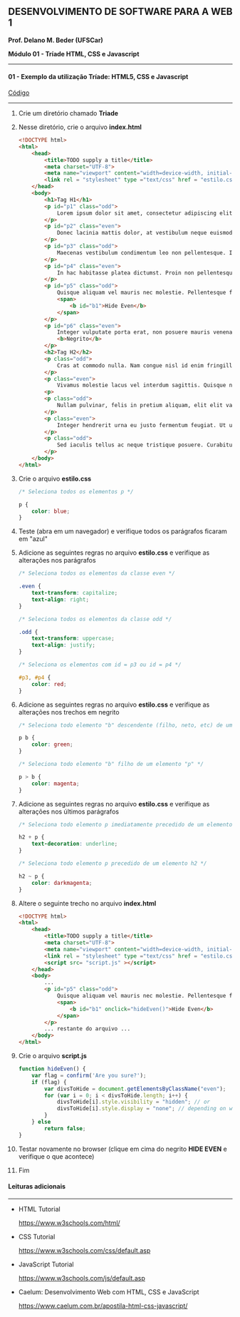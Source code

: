 ## DESENVOLVIMENTO DE SOFTWARE PARA A WEB 1
**Prof. Delano M. Beder (UFSCar)**

**Módulo 01 - Tríade HTML, CSS e Javascript**

- - -

#### 01 - Exemplo da utilização Tríade: HTML5, CSS e Javascript
[Código](https://github.com/delanobeder/DSW1/blob/master/Modulo01/Triade)

- - -



1. Crie um diretório chamado **Triade**

2. Nesse diretório, crie o arquivo **index.html**

   ```html
   <!DOCTYPE html>
   <html>
       <head>
           <title>TODO supply a title</title>
           <meta charset="UTF-8">
           <meta name="viewport" content="width=device-width, initial-scale=1.0">
           <link rel = "stylesheet" type ="text/css" href = "estilo.css">
       </head>
       <body>
           <h1>Tag H1</h1>
           <p id="p1" class="odd">
               Lorem ipsum dolor sit amet, consectetur adipiscing elit. Quisque malesuada lacus suscipit, dignissim erat at, congue quam. In ornare mauris ante, sed vehicula quam placerat id. Vivamus metus justo, gravida sed tristique id, maximus at ex.
           </p>
           <p id="p2" class="even">
               Donec lacinia mattis dolor, at vestibulum neque euismod ut. Suspendisse eleifend dui sed nisl malesuada, eget blandit massa aliquam. Praesent semper velit non magna luctus, quis gravida leo dapibus. Donec venenatis metus vitae auctor laoreet. Aenean eu arcu quis dolor rhoncus consequat.
           </p>
           <p id="p3" class="odd">
               Maecenas vestibulum condimentum leo non pellentesque. Integer malesuada non elit in malesuada. Orci varius natoque penatibus et magnis dis parturient montes, nascetur ridiculus mus. Nunc dictum commodo tortor ac porttitor.
           </p>
           <p id="p4" class="even">
               In hac habitasse platea dictumst. Proin non pellentesque magna, quis egestas nisl. Donec viverra orci vel eros sagittis, euismod luctus libero eleifend.
           </p>
           <p id="p5" class="odd">
               Quisque aliquam vel mauris nec molestie. Pellentesque facilisis at magna vitae placerat. Integer elit leo, blandit sed justo ut, malesuada eleifend urna.
               <span>
                   <b id="b1">Hide Even</b>
               </span>
           </p>
           <p id="p6" class="even">
               Integer vulputate porta erat, non posuere mauris venenatis in. In ac sapien hendrerit, vehicula est et, luctus mi. Etiam tincidunt lobortis semper. Proin eu dui porta, auctor odio vitae, mollis magna. Mauris posuere velit ac metus consequat pulvinar.
               <b>Negrito</b>
           </p>
           <h2>Tag H2</h2>
           <p class="odd">
               Cras at commodo nulla. Nam congue nisl id enim fringilla, a tincidunt nisl pulvinar. Morbi vehicula cursus iaculis. Aenean ut convallis lorem.
           </p>
           <p class="even">
               Vivamus molestie lacus vel interdum sagittis. Quisque nisi ipsum, fringilla at posuere ut, porta non orci. Maecenas suscipit interdum tempus. Quisque aliquet augue eget odio facilisis, nec efficitur sem bibendum.
           <p>
           <p class="odd">
               Nullam pulvinar, felis in pretium aliquam, elit elit varius enim, in tempor lacus leo vitae justo. Aenean tincidunt augue blandit nisl tempor molestie. Pellentesque sit amet ex nec nisl scelerisque egestas. Donec dignissim odio eget elit volutpat suscipit.
           </p>
           <p class="even">
               Integer hendrerit urna eu justo fermentum feugiat. Ut ullamcorper rhoncus tincidunt. Curabitur in justo consectetur lacus aliquet lacinia. Donec in dictum elit.
           </p>
           <p class="odd">
               Sed iaculis tellus ac neque tristique posuere. Curabitur nisl velit, laoreet ut condimentum non, dapibus quis eros. Proin accumsan auctor nibh, ac lacinia leo tincidunt vel.
           </p>
       </body>
   </html>
   ```


3. Crie o arquivo **estilo.css**

   ```css
   /* Seleciona todos os elementos p */
   
   p {
       color: blue;
   }
   ```
<div style="page-break-after: always"></div>

4. Teste (abra em um navegador) e verifique todos os parágrafos ficaram em "azul"

   

5. Adicione as seguintes regras no arquivo **estilo.css** e verifique as alterações nos parágrafos

   ```css
   /* Seleciona todos os elementos da classe even */
   
   .even {
       text-transform: capitalize;
       text-align: right;
   }
   
   /* Seleciona todos os elementos da classe odd */
   
   .odd {
       text-transform: uppercase;
       text-align: justify;
   }
   
   /* Seleciona os elementos com id = p3 ou id = p4 */
   
   #p3, #p4 {
       color: red;
   }
   ```

6. Adicione as seguintes regras no arquivo **estilo.css** e verifique as alterações nos trechos em negrito

   ```css
   /* Seleciona todo elemento "b" descendente (filho, neto, etc) de um elemento "p" */
   
   p b {
       color: green;
   }
   
   /* Seleciona todo elemento "b" filho de um elemento "p" */
   
   p > b {
       color: magenta;
   }
   ```

<div style="page-break-after: always"></div>

7. Adicione as seguintes regras no arquivo **estilo.css** e verifique as alterações nos últimos parágrafos

   ```css
   /* Seleciona todo elemento p imediatamente precedido de um elemento h2 */
   
   h2 + p {
       text-decoration: underline;
   }
   
   /* Seleciona todo elemento p precedido de um elemento h2 */
   
   h2 ~ p {
       color: darkmagenta;
   }
   ```



8. Altere o seguinte trecho no arquivo **index.html**

   ```html
   <!DOCTYPE html>
   <html>
       <head>
           <title>TODO supply a title</title>
           <meta charset="UTF-8">
           <meta name="viewport" content="width=device-width, initial-scale=1.0">
           <link rel = "stylesheet" type ="text/css" href = "estilo.css">
           <script src= "script.js" ></script>
       </head>
       <body>
           ...
           <p id="p5" class="odd">
               Quisque aliquam vel mauris nec molestie. Pellentesque facilisis at magna vitae placerat. Integer elit leo, blandit sed justo ut, malesuada eleifend urna.
               <span>
                   <b id="b1" onclick="hideEven()">Hide Even</b>
               </span>
           </p>
           ... restante do arquivo ...
       </body>
   </html>
   ```

<div style="page-break-after: always"></div>

9. Crie o arquivo **script.js**

   ```javascript
   function hideEven() {
       var flag = confirm('Are you sure?');
       if (flag) {
           var divsToHide = document.getElementsByClassName("even");
           for (var i = 0; i < divsToHide.length; i++) {
               divsToHide[i].style.visibility = "hidden"; // or
               divsToHide[i].style.display = "none"; // depending on what you're doing
           }
       } else
           return false;
   } 
   ```


10. Testar novamente no browser (clique em cima do negrito **HIDE EVEN** e verifique o que acontece)


11. Fim


#### Leituras adicionais

- - -
- HTML Tutorial

  https://www.w3schools.com/html/

  

- CSS Tutorial

  https://www.w3schools.com/css/default.asp

  

- JavaScript Tutorial

  https://www.w3schools.com/js/default.asp

  

- Caelum: Desenvolvimento Web com HTML, CSS e JavaScript

  https://www.caelum.com.br/apostila-html-css-javascript/